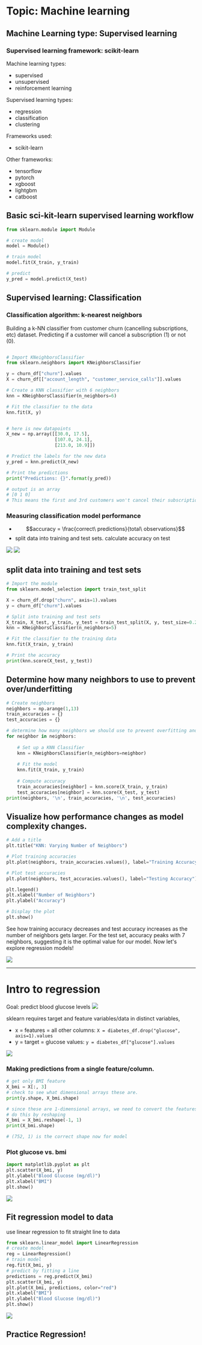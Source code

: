 # Topic: Machine learning
## Machine Learning type: Supervised learning
### Supervised learning framework: scikit-learn

Machine learning types:
- supervised
- unsupervised
- reinforcement learning

Supervised learning types:
- regression
- classification
- clustering

Frameworks used:
- scikit-learn


Other frameworks:
- tensorflow
- pytorch
- xgboost
- lightgbm
- catboost

## Basic sci-kit-learn supervised learning workflow
``` python
from sklearn.module import Module

# create model
model = Module()

# train model
model.fit(X_train, y_train)

# predict
y_pred = model.predict(X_test)

```

## Supervised learning: Classification
### Classification algorithm: k-nearest neighbors

Building a k-NN classifier from customer churn (cancelling subscriptions, etc) dataset.
Predicting if a customer will cancel a subscription (1) or not (0).

``` python

# Import KNeighborsClassifier
from sklearn.neighbors import KNeighborsClassifier

y = churn_df["churn"].values
X = churn_df[["account_length", "customer_service_calls"]].values

# Create a KNN classifier with 6 neighbors
knn = KNeighborsClassifier(n_neighbors=6)

# Fit the classifier to the data
knn.fit(X, y)


# here is new datapoints
X_new = np.array([[30.0, 17.5],
                  [107.0, 24.1],
                  [213.0, 10.9]])

# Predict the labels for the new data
y_pred = knn.predict(X_new)

# Print the predictions
print("Predictions: {}".format(y_pred))

# output is an array
# [0 1 0]
# This means the first and 3rd customers won't cancel their subscription.  But how do we know how accurate this prediction is?  Need to measure model performance.

```
### Measuring classification model performance

- $$accuracy = \frac{correct\ predictions}{total\ observations}$$
- split data into training and test sets.  calculate accuracy on test

![](/zz-img/20250202_13-51-01.png)
![](/zz-img/20250202_13-51-53.png)

## split data into training and test sets
``` python
# Import the module
from sklearn.model_selection import train_test_split

X = churn_df.drop("churn", axis=1).values
y = churn_df["churn"].values

# Split into training and test sets
X_train, X_test, y_train, y_test = train_test_split(X, y, test_size=0.2, random_state=42, stratify=y)
knn = KNeighborsClassifier(n_neighbors=5)

# Fit the classifier to the training data
knn.fit(X_train, y_train)

# Print the accuracy
print(knn.score(X_test, y_test))
```

## Determine how many neighbors to use to prevent over/underfitting
``` python
# Create neighbors
neighbors = np.arange(1,13)
train_accuracies = {}
test_accuracies = {}

# determine how many neighbors we should use to prevent overfitting and underfitting.  Loop through each of the neighbor values 1:13
for neighbor in neighbors:
  
	# Set up a KNN Classifier
	knn = KNeighborsClassifier(n_neighbors=neighbor)
  
	# Fit the model
	knn.fit(X_train, y_train)
  
	# Compute accuracy
	train_accuracies[neighbor] = knn.score(X_train, y_train)
	test_accuracies[neighbor] = knn.score(X_test, y_test)
print(neighbors, '\n', train_accuracies, '\n', test_accuracies)
```

## Visualize how performance changes as model complexity changes.  
``` python
# Add a title
plt.title("KNN: Varying Number of Neighbors")

# Plot training accuracies
plt.plot(neighbors, train_accuracies.values(), label="Training Accuracy")

# Plot test accuracies
plt.plot(neighbors, test_accuracies.values(), label="Testing Accuracy")

plt.legend()
plt.xlabel("Number of Neighbors")
plt.ylabel("Accuracy")

# Display the plot
plt.show()
```

See how training accuracy decreases and test accuracy increases as the number of neighbors gets larger. For the test set, accuracy peaks with 7 neighbors, suggesting it is the optimal value for our model. Now let's explore regression models!

![](/zz-img/20250203_17-50-23.png)

---

# Intro to regression

Goal: predict blood glucose levels
![](/zz-img/20250203_17-51-41.png)

sklearn requires target and feature variables/data in distinct variables, 
- x = features = all other columns: `X = diabetes_df.drop("glucose", axis=1).values`
- y = target = glucose values: `y = diabetes_df["glucose"].values`

![](/zz-img/20250203_17-58-02.png)

### Making predictions from a single feature/column. 

``` python
# get only BMI feature
X_bmi = X[:, 3]
# check to see what dimensional arrays these are.  
print(y.shape, X_bmi.shape)

# since these are 1-dimensional arrays, we need to convert the features 2D for sklearn
# do this by reshaping
X_bmi = X_bmi.reshape(-1, 1)
print(X_bmi.shape)

# (752, 1) is the correct shape now for model 
```

### Plot glucose vs. bmi

```python
import matplotlib.pyplot as plt
plt.scatter(X_bmi, y)
plt.ylabel("Blood Glucose (mg/dl)")
plt.xlabel("BMI")
plt.show() 
```
![](/zz-img/20250203_18-04-13.png)

## Fit regression model to data
use linear regression to fit straight line to data
``` python
from sklearn.linear_model import LinearRegression
# create model
reg = LinearRegression()
# train model
reg.fit(X_bmi, y)
# predict by fitting a line
predictions = reg.predict(X_bmi)
plt.scatter(X_bmi, y)
plt.plot(X_bmi, predictions, color="red")
plt.xlabel("BMI")
plt.ylabel("Blood Glucose (mg/dl)")
plt.show()
```
![](/zz-img/20250203_18-07-29.png)

## Practice Regression! 

